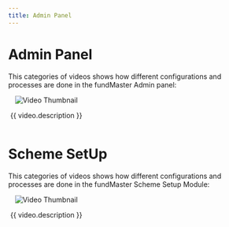 ```yaml
---
title: Admin Panel
---
```


# Admin Panel 

This categories of videos shows how different configurations and processes are done in the fundMaster Admin panel:

<div class="videos-grid">
  <div v-for="video in videos" :key="video.id" class="video-item">
    <a @click="openModal(video)">
      <img :src="video.thumbnail" alt="Video Thumbnail">
    </a>
    <p>{{ video.description }}</p>
  </div>
</div>

<template>
  <div class="video-modal" v-if="currentVideo">
    <div class="video-modal-overlay" @click="closeModal">
      <div class="video-modal-frame">
        <iframe :src="currentVideo.videoUrl" frameborder="0" allowfullscreen></iframe>
      </div>
      <button class="close-modal">Close</button>
    </div>
  </div>
</template>

<script>
export default {
  data() {
    return {
      videos: [
        {
          id: 1,
          thumbnail: "https://img.youtube.com/vi/CTnr9bLD48k/hqdefault.jpg",
          videoUrl: "https://www.youtube.com/embed/CTnr9bLD48k",
          description: "Financial Adviser Explains - The New State Pension (UK)"
        },
        {
          id: 2,
          thumbnail: "https://img.youtube.com/vi/E2RDvUiRRG8/hqdefault.jpg",
          videoUrl: "https://www.youtube.com/embed/E2RDvUiRRG8",
          description: "Pensions Explained UK | Pension Basics for everyone"
        },
        {
          id: 3,
          thumbnail: "https://img.youtube.com/vi/QsyQ5wazRno/hqdefault.jpg",
          videoUrl: "https://www.youtube.com/embed/QsyQ5wazRno",
          description: "Pensions For Beginners 2023 - A Complete Guide (UK)"
        },
        // Add more videos here...
      ],
      currentVideo: null
    };
  },
  methods: {
    openModal(video) {
      this.currentVideo = video;
    },
    closeModal() {
      this.currentVideo = null;
    }
  }
};
</script>



# Scheme SetUp 

This categories of videos shows how different configurations and processes are done in the fundMaster Scheme Setup Module:

<div class="videos-grid">
  <div v-for="video in videos" :key="video.id" class="video-item">
    <a @click="openModal(video)">
      <img :src="video.thumbnail" alt="Video Thumbnail">
    </a>
    <p>{{ video.description }}</p>
  </div>
</div>

<template>
  <div class="video-modal" v-if="currentVideo">
    <div class="video-modal-overlay" @click="closeModal">
      <div class="video-modal-frame">
        <iframe :src="currentVideo.videoUrl" frameborder="0" allowfullscreen></iframe>
      </div>
      <button class="close-modal">Close</button>
    </div>
  </div>
</template>

<script>
export default {
  data() {
    return {
      videos: [
        {
          id: 1,
          thumbnail: "https://img.youtube.com/vi/CTnr9bLD48k/hqdefault.jpg",
          videoUrl: "https://www.youtube.com/embed/CTnr9bLD48k",
          description: "Financial Adviser Explains - The New State Pension (UK)"
        },
        {
          id: 2,
          thumbnail: "https://img.youtube.com/vi/E2RDvUiRRG8/hqdefault.jpg",
          videoUrl: "https://www.youtube.com/embed/E2RDvUiRRG8",
          description: "Pensions Explained UK | Pension Basics for everyone"
        },
        {
          id: 3,
          thumbnail: "https://img.youtube.com/vi/QsyQ5wazRno/hqdefault.jpg",
          videoUrl: "https://www.youtube.com/embed/QsyQ5wazRno",
          description: "Pensions For Beginners 2023 - A Complete Guide (UK)"
        },
        // Add more videos here...
      ],
      currentVideo: null
    };
  },
  methods: {
    openModal(video) {
      this.currentVideo = video;
    },
    closeModal() {
      this.currentVideo = null;
    }
  }
};
</script>

<style>
.videos-grid {
  display: grid;
  grid-template-columns: repeat(3, 1fr);
  grid-gap: 20px;
}

.video-item {
  text-align: center;
  cursor: pointer;
}

.video-item img {
  max-width: 100%;
}

.video-modal-overlay {
  position: fixed;
  top: 0;
  left: 0;
  width: 100%;
  height: 100%;
  background-color: rgba(0, 0, 0, 0.7);
  display: flex;
  justify-content: center;
  align-items: center;
  z-index: 9999;
  backdrop-filter: blur(5px);
}

.video-modal-frame {
  position: relative;
  width: 70%;
  padding-bottom: 56.25%;
  height: 0;
}

.video-modal-frame iframe {
  position: absolute;
  width: 100%;
  height: 100%;
}

.close-modal {
  position: absolute;
  top: 15px;
  right: 15px;
  background-color: transparent;
  border: none;
  color: #fff;
  font-size: 18px;
  cursor: pointer;
}
</style>
